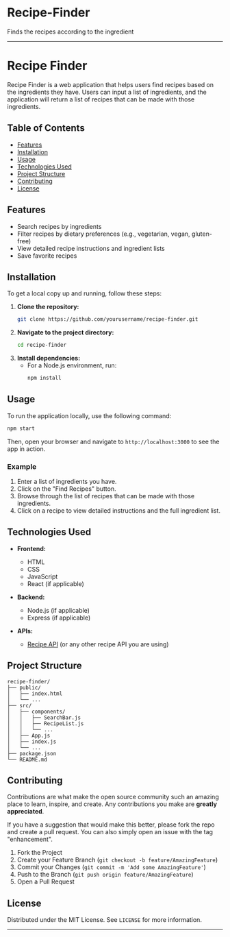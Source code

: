 # Recipe-Finder
Finds the recipes according to the ingredient

---

# Recipe Finder

Recipe Finder is a web application that helps users find recipes based on the ingredients they have. Users can input a list of ingredients, and the application will return a list of recipes that can be made with those ingredients.

## Table of Contents
- [Features](#features)
- [Installation](#installation)
- [Usage](#usage)
- [Technologies Used](#technologies-used)
- [Project Structure](#project-structure)
- [Contributing](#contributing)
- [License](#license)

## Features
- Search recipes by ingredients
- Filter recipes by dietary preferences (e.g., vegetarian, vegan, gluten-free)
- View detailed recipe instructions and ingredient lists
- Save favorite recipes

## Installation
To get a local copy up and running, follow these steps:

1. **Clone the repository:**
    ```sh
    git clone https://github.com/yourusername/recipe-finder.git
    ```
2. **Navigate to the project directory:**
    ```sh
    cd recipe-finder
    ```
3. **Install dependencies:**
    - For a Node.js environment, run:
      ```sh
      npm install
      ```

## Usage
To run the application locally, use the following command:

```sh
npm start
```

Then, open your browser and navigate to `http://localhost:3000` to see the app in action.

### Example
1. Enter a list of ingredients you have.
2. Click on the "Find Recipes" button.
3. Browse through the list of recipes that can be made with those ingredients.
4. Click on a recipe to view detailed instructions and the full ingredient list.

## Technologies Used
- **Frontend:**
  - HTML
  - CSS
  - JavaScript
  - React (if applicable)

- **Backend:**
  - Node.js (if applicable)
  - Express (if applicable)

- **APIs:**
  - [Recipe API](https://spoonacular.com/food-api) (or any other recipe API you are using)

## Project Structure
```
recipe-finder/
├── public/
│   ├── index.html
│   └── ...
├── src/
│   ├── components/
│   │   ├── SearchBar.js
│   │   ├── RecipeList.js
│   │   └── ...
│   ├── App.js
│   ├── index.js
│   └── ...
├── package.json
└── README.md
```

## Contributing
Contributions are what make the open source community such an amazing place to learn, inspire, and create. Any contributions you make are **greatly appreciated**.

If you have a suggestion that would make this better, please fork the repo and create a pull request. You can also simply open an issue with the tag "enhancement".

1. Fork the Project
2. Create your Feature Branch (`git checkout -b feature/AmazingFeature`)
3. Commit your Changes (`git commit -m 'Add some AmazingFeature'`)
4. Push to the Branch (`git push origin feature/AmazingFeature`)
5. Open a Pull Request

## License
Distributed under the MIT License. See `LICENSE` for more information.

---
